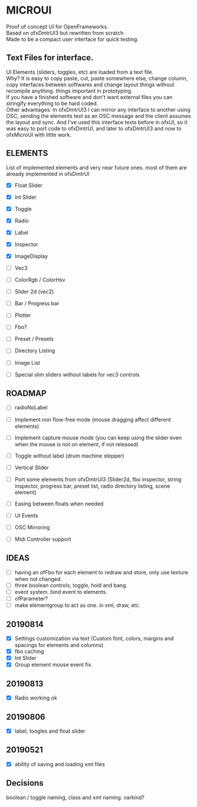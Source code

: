 # MICROUI

Proof of concept UI for OpenFrameworks.  
Based on ofxDmtrUI3 but rewritten from scratch  
Made to be a compact user interface for quick testing.

## Text Files for interface.
UI Elements (sliders, toggles, etc) are loaded from a text file.  
Why? It is easy to copy paste, cut, paste somewhere else, change column, copy interfaces between softwares
and change layout things without recompile anything. things important in prototyping.  
If you have a finished software and don't want external files you can stringify everything to be hard coded.  
Other advantages: In ofxDmtrUI3 I can mirror any interface to another using OSC, sending the elements text as an OSC message and the client assumes the layout and sync.
And I've used this interface texts before in ofxUI, so it was easy to port code to ofxDmtrUI, and later to ofxDmtrUI3 and now to ofxMicroUI with little work.

## ELEMENTS 
List of implemented elements and very near future ones. most of them are already implemented in ofxDmtrUI
- [x] Float Slider
- [x] Int Slider
- [x] Toggle
- [x] Radio
- [x] Label
- [x] Inspector
- [x] ImageDisplay
- [ ] Vec3
- [ ] ColorRgb / ColorHsv
- [ ] Slider 2d (vec2)
- [ ] Bar / Progress bar
- [ ] Plotter
- [ ] Fbo?
- [ ] Preset / Presets
- [ ] Directory Listing
- [ ] Image List
- [ ] Special slim sliders without labels for vec3 controls


## ROADMAP
- [ ] radioNoLabel
- [ ] Implement non flow-free mode (mouse dragging affect different elements)
- [ ] Implement capture mouse mode (you can keep using the slider even when the mouse is not on element, if not released)

- [ ] Toggle without label (drum machine stepper)
- [ ] Vertical Slider
- [ ] Port some elements from ofxDmtrUI3 (Slider2d, fbo inspector, string inspector, progress bar, preset list, radio directory listing, scene element)
- [ ] Easing between floats when needed
- [ ] UI Events
- [ ] OSC Mirroring
- [ ] Midi Controller support

## IDEAS
- [ ] having an ofFbo for each element to redraw and store, only use texture when not changed.
- [ ] three boolean controls, toggle, hold and bang.
- [ ] event system. bind event to elements.
- [ ] ofParameter?
- [ ] make elementgroup to act as one. in xml, draw, etc.

## 20190814
- [x] Settings customization via text (Custom font, colors, margins and spacings for elements and columns)
- [x] fbo caching
- [x] Int Slider
- [x] Group element mouse event fix.

## 20190813
- [x] Radio working ok  

## 20190806
- [x] label, toogles and float slider

## 20190521
- [x] ability of saving and loading xml files  

## Decisions  
boolean / toggle naming, class and xml naming.
varkind?  

